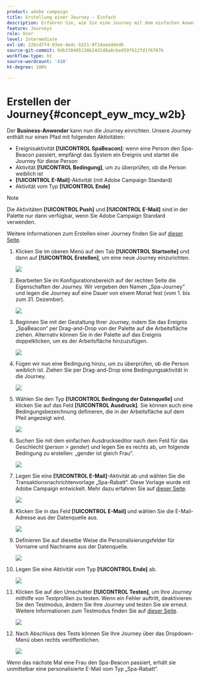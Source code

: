 ```yaml
---
product: adobe campaign
title: Erstellung einer Journey – Einfach
description: Erfahren Sie, wie Sie eine Journey mit dem einfachen Anwendungsfall erstellen
feature: Journeys
role: User
level: Intermediate
exl-id: 22bcd7f4-03ee-4e4c-b221-9f14aeadded6
source-git-commit: 9db330405130b14d1d8a8cbed59f612fd1f6767b
workflow-type: ht
source-wordcount: '410'
ht-degree: 100%

---
```


# Erstellen der Journey{#concept_eyw_mcy_w2b}

Der **Business-Anwender** kann nun die Journey einrichten. Unsere Journey enthält nur einen Pfad mit folgenden Aktivitäten:

* Ereignisaktivität **[!UICONTROL SpaBeacon]**: wenn eine Person den Spa-Beacon passiert, empfängt das System ein Ereignis und startet die Journey für diese Person
* Aktivität **[!UICONTROL Bedingung]**, um zu überprüfen, ob die Person weiblich ist
* **[!UICONTROL E-Mail]**-Aktivität (mit Adobe Campaign Standard)
* Aktivität vom Typ **[!UICONTROL Ende]**

>[!NOTE]
>
>Die Aktivitäten **[!UICONTROL Push]** und **[!UICONTROL E-Mail]** sind in der Palette nur dann verfügbar, wenn Sie Adobe Campaign Standard verwenden.

Weitere Informationen zum Erstellen einer Journey finden Sie auf [dieser Seite](../building-journeys/journey.md).

1. Klicken Sie im oberen Menü auf den Tab **[!UICONTROL Startseite]** und dann auf **[!UICONTROL Erstellen]**, um eine neue Journey einzurichten.

   ![](../assets/journey31.png)

1. Bearbeiten Sie im Konfigurationsbereich auf der rechten Seite die Eigenschaften der Journey. Wir vergeben den Namen „Spa-Journey“ und legen die Journey auf eine Dauer von einem Monat fest (vom 1. bis zum 31. Dezember).

   ![](../assets/journeyuc1_8.png)

1. Beginnen Sie mit der Gestaltung Ihrer Journey, indem Sie das Ereignis „SpaBeacon“ per Drag-and-Drop von der Palette auf die Arbeitsfläche ziehen. Alternativ können Sie in der Palette auf das Ereignis doppelklicken, um es der Arbeitsfläche hinzuzufügen.

   ![](../assets/journeyuc1_9.png)

1. Fügen wir nun eine Bedingung hinzu, um zu überprüfen, ob die Person weiblich ist. Ziehen Sie per Drag-and-Drop eine Bedingungsaktivität in die Journey.

   ![](../assets/journeyuc1_10.png)

1. Wählen Sie den Typ **[!UICONTROL Bedingung der Datenquelle]** und klicken Sie auf das Feld **[!UICONTROL Ausdruck]**. Sie können auch eine Bedingungsbezeichnung definieren, die in der Arbeitsfläche auf dem Pfeil angezeigt wird.

   ![](../assets/journeyuc1_11.png)

1. Suchen Sie mit dem einfachen Ausdruckseditor nach dem Feld für das Geschlecht (_person > gender_) und legen Sie es rechts ab, um folgende Bedingung zu erstellen: „gender ist gleich Frau“.

   ![](../assets/journeyuc1_12.png)

1. Legen Sie eine **[!UICONTROL E-Mail]**-Aktivität ab und wählen Sie die Transaktionsnachrichtenvorlage „Spa-Rabatt“. Diese Vorlage wurde mit Adobe Campaign entwickelt. Mehr dazu erfahren Sie auf [dieser Seite](https://experienceleague.adobe.com/docs/campaign-standard/using/communication-channels/transactional-messaging/getting-started-with-transactional-msg.html?lang=de).

   ![](../assets/journeyuc1_13.png)

1. Klicken Sie in das Feld **[!UICONTROL E-Mail]** und wählen Sie die E-Mail-Adresse aus der Datenquelle aus.

   ![](../assets/journeyuc1_14.png)

1. Definieren Sie auf dieselbe Weise die Personalisierungsfelder für Vorname und Nachname aus der Datenquelle.

   ![](../assets/journeyuc1_15.png)

1. Legen Sie eine Aktivität vom Typ **[!UICONTROL Ende]** ab.

   ![](../assets/journeyuc1_17.png)

1. Klicken Sie auf den Umschalter **[!UICONTROL Testen]**, um Ihre Journey mithilfe von Testprofilen zu testen. Wenn ein Fehler auftritt, deaktivieren Sie den Testmodus, ändern Sie Ihre Journey und testen Sie sie erneut. Weitere Informationen zum Testmodus finden Sie auf [dieser Seite](../building-journeys/testing-the-journey.md).

   ![](../assets/journeyuc1_18bis.png)

1. Nach Abschluss des Tests können Sie Ihre Journey über das Dropdown-Menü oben rechts veröffentlichen.

   ![](../assets/journeyuc1_18.png)

Wenn das nächste Mal eine Frau den Spa-Beacon passiert, erhält sie unmittelbar eine personalisierte E-Mail vom Typ „Spa-Rabatt“.
